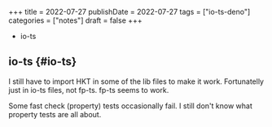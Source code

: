 +++
title = 2022-07-27
publishDate = 2022-07-27
tags = ["io-ts-deno"]
categories = ["notes"]
draft = false
+++

-   io-ts

<!--more-->


## io-ts {#io-ts}

I still have to import HKT in some of the lib files to make it work.
Fortunatelly just in io-ts files, not fp-ts.
fp-ts seems to work.

Some fast check (property) tests occasionally fail.
I still don't know what property tests are all about.